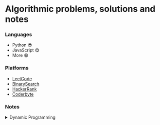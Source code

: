 # Algorithmic problems, solutions and notes

### Languages

- Python 😍
- JavaScript 😋
- More 😁

### Platforms

- [LeetCode](https://leetcode.com/Atabekov/)
- [BinarySearch](https://binarysearch.com/@/augini)
- [HackerRank](https://www.hackerrank.com/farrukh_atabekov)
- [Coderbyte](https://www.youtube.com/c/CoderbyteDevelopers)

### Notes

<details>
<summary>Dynamic Programming</summary>
<ul>

<li>
<a href = "https://github.com/augini/_algorithms_ds/blob/master/Leetcode/dynamic_programming/dp_series.md">DP LeetCode Series</a>
</li>
<li>
<a href = "https://github.com/augini/_algorithms_ds/blob/master/Leetcode/dynamic_programming/patterns.md">Problem Solving Patterns</a>
</li>
<li>
<a href = "https://leetcode.com/discuss/general-discussion/458695/dynamic-programming-patterns">DP Patterns and Problems for those patterns</a>
</li>

</ul>
</details>
